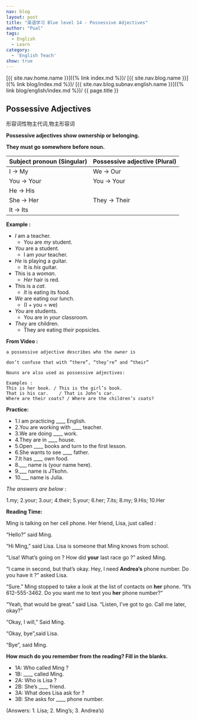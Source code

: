 ```yaml
---
nav: blog
layout: post
title: "英语学习 Blue level 14 - Possessive Adjectives"
author: "Pual"
tags:
  - English
  - Learn
category:
  - 'English Teach'
show: true
---
```


[{{ site.nav.home.name }}]({% link index.md %})/
[{{ site.nav.blog.name }}]({% link blog/index.md %})/
[{{ site.nav.blog.subnav.english.name }}]({% link blog/english/index.md %})/
{{ page.title }}

## Possessive Adjectives

形容词性物主代词,物主形容词

**Possessive adjectives show ownership or belonging.**

**They must go somewhere before noun.**

Subject pronoun (Singular)	|	Possessive adjective (Plural)
----------------|---------
I -> My		| We -> Our
You -> Your	| You -> Your
He -> His |
She -> Her	| They -> Their
It -> Its  |

**Example :**

- _I_ am a teacher.
  - You are _my_ student.
- _You_ are a student.
  - I am _your_ teacher.
- _He_ is playing a guitar.
  - It is _his_ guitar.
- This is a _woman_.
  - _Her_ hair is red.
- This is a _cat_.
  - _It_ is eating its food.
- _We_ are eating our lunch.
  - (I + you = we)
- _You_ are students.
  - You are in _your_ classroom.
- _They_ are children.
  - They are eating _their_ popsicles.

**From Video :**

```
a possessive adjective describes who the owner is

don’t confuse that with “there”, “they’re” and “their”

Nouns are also used as possessive adjectives:

Examples :
This is her book. / This is the girl’s book.
That is his car.	/ That is John’s car.
Where are their coats? / Where are the children’s coats?
```

**Practice:**

- 1.I am practicing ____ English.
- 2.You are working with ____ teacher.
- 3.We are doing ____ work.
- 4.They are in ____ house.
- 5.Open ____ books and turn to the first lesson.
- 6.She wants to see ____ father.
- 7.It has ____ own food.
- 8.___ name is (your name here).
- 9.___ name is JTkohn.
- 10.___ name is Julia.

_The answers are below_ :

1.my; 2.your; 3.our; 4.their; 5.your; 6.her; 7.its; 8.my; 9.His; 10.Her

**Reading Time:**

Ming is talking on her cell phone. Her friend, Lisa, just called :

“Hello?” said Ming.

“Hi Ming,” said Lisa. Lisa is someone that Ming knows from school.

“Lisa! What’s going on ? How did **your** last race go ?” asked Ming.

“I came in second, but that’s okay. Hey, I need **Andrea’s** phone number. Do you have it ?” asked Lisa.

“Sure.” Ming stopped to take a look at the list of contacts on **her** phone. “It’s 612-555-3462. Do you want me to text you **her** phone number?”

“Yeah, that would be great.” said Lisa. “Listen, I’ve got to go. Call me later, okay?”

“Okay, I will,” Said Ming.

“Okay, bye”,said Lisa.

“Bye”, said Ming.

**How much do you remember from the reading? Fill in the blanks.**

- 1A: Who called Ming ?
- 1B: ____ called Ming.
- 2A: Who is Lisa ?
- 2B: She’s ____ friend.
- 3A: What does Lisa ask for ?
- 3B: She asks for ____ phone number.

(Answers: 1. Lisa; 2. Ming’s; 3. Andrea’s)
